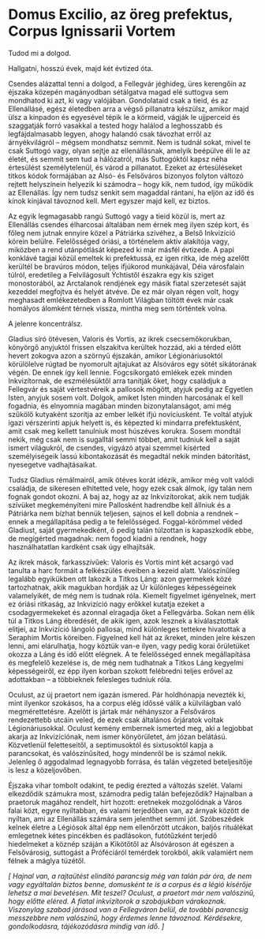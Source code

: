 # Domus Excilio, az öreg prefektus, Corpus Ignissarii Vortem

Tudod mi a dolgod.

Hallgatni, hosszú évek, majd két évtized óta.

Csendes alázattal tenni a dolgod, a Fellegvár jéghideg, üres kerengőin az éjszaka közepén magányodban sétálgatva magad elé suttogva sem mondhatod ki azt, ki vagy valójában. Gondolataid csak a tieid, és az Ellenállásé, egész életedben arra a végső pillanatra készülsz, amikor majd ülsz a kínpadon és egyesével tépik le a körmeid, vágják le ujjperceid és szaggatják forró vasakkal a tested hogy halálod a leghosszabb és legfájdalmasabb legyen, ahogy halandó csak távozhat erről az árnyékvilágról – mégsem mondhatsz semmit. Nem is tudnál sokat, mivel te csak Suttogó vagy, olyan sejtje az ellenállásnak, amelyik beépülve éli le az életét, és semmit sem tud a hálózatról, más Suttogóktól kapsz néha értesülést személytelenül, és várod a pillanatot. Ezeket az értesüléseket titkos kódok formájában az Alsó- és Felsőváros bizonyos folyton változó rejtett helyszínein helyezik ki számodra – hogy kik, nem tudod, így működik az Ellenállás. Így nem tudsz senkit sem magaddal rántani, ha eljön az idő és kínok kínjával távoznod kell. Mert egyszer majd kell, ez biztos.

Az egyik legmagasabb rangú Suttogó vagy a tieid közül is, mert az Ellenállás csendes élharcosai általában nem érnek meg ilyen szép kort, és főleg nem jutnak ennyire közel a Pátriárka szívéhez, a Belső Inkvizíció körein belülre. Felelősséged óriási, a történelem aktív alakítója vagy, miközben a rend utánpótlását képezed ki már másfél évtizede. A papi konklávé tagjai közül emeltek ki prefektussá, ez igen ritka, ide még azelőtt kerültél be bravúros módon, teljes ifjúkorod munkájával, Déia városfalain túlról, eredetileg a Felvilágosult Ÿchtistől északra egy kis sziget monostorából, az Arctalanok rendjének egy másik fiatal szerzetesét saját kezeddel megfojtva és helyét átvéve. De ez már olyan régen volt, hogy meghasadt emlékezetedben a Romlott Világban töltött évek már csak homályos álomként térnek vissza, mintha meg sem történtek volna.

A jelenre koncentrálsz.

Gladius síró ötévesen, Valoris és Vortis, az ikrek csecsemőkorukban, könyörgő anyjuktól frissen elszakítva kerültek hozzád, aki a térded előtt hevert zokogva azon a szörnyű éjszakán, amikor Légionáriusoktól körülölelve rúgtad be nyomorult ajtajukat az Alsóváros egy sötét sikátorának végén. De ennek így kell lennie. Fogcsikorgató emlékek ezek minden Inkvizítornak, de eszmélésüktől arra tanítják őket, hogy családjuk a Fellegvár és saját vértestvéreik a pallosok mögött, atyjuk pedig az Egyetlen Isten, anyjuk sosem volt. Dolgok, amiket Isten minden harcosának el kell fogadnia, és elnyomnia magában minden bizonytalanságot, ami még szűkölő kutyaként szorítja az ember lelkét ifjú novíciusként. Te voltál atyjuk igazi vérszerinti apjuk helyett is, és képezted ki mindarra prefektusként, amit csak meg kellett tanulniuk most húszéves korukra. Sosem mondtál nekik, még csak nem is sugalltál semmi többet, amit tudniuk kell a saját ismert világukról, de csendes, vigyázó atyai szemmel kísérted személyiségeik lassú kibontakozását és megadtál nekik minden bátorítást, nyesegetve vadhajtásaikat.

Tudsz Gladius rémálmairól, amik ötéves korát idézik, amikor még volt valódi családja, de sikeresen elhitetted vele, hogy ezek csak álmok, így talán nem fognak gondot okozni. A baj az, hogy az az Inkvizítorokat, akik nem tudják szívüket megkeményíteni mire Pallosként hadrendbe kell állniuk és a Pátriárka nem bízhat bennük teljesen, sajnos el kell dobnia a rendnek – ennek a megállapítása pedig a te felelősséged. Foggal-körömmel véded Gladiust, saját gyermekedként, ő pedig talán túlzottan is kapaszkodik ebbe, de megígérted magadnak: nem fogod kiadni a rendnek, hogy használhatatlan kardként csak úgy elhajítsák.

Az ikrek mások, farkasszívűek: Valoris és Vortis mint két acsargó vad tanulta a harc formáit a felkészülés éveiben a kezeid alatt. Valószínűleg legalább egyikükben ott lakozik a Titkos Láng: azon gyermekek közé tartozhatnak, akik magukban hordják az Úr különleges képességeinek valamelyikét, de még nem is tudnak róla. Kiemelt figyelmet igényelnek, mert ez óriási ritkaság, az Inkvizíció nagy erőkkel kutatja ezeket a csodagyermekeket és azonnal elragadja őket a Fellegvárba. Sokan nem élik túl a Titkos Láng ébredését, de akik igen, azok lesznek a kiválasztottak elitjei, az Inkvizíció lángoló pallosai, mind különleges tettekre hivatottak a Seraphim Mortis köreiben. Figyelned kell hát az ikreket, minden jelre készen lenni, ami elárulhatja, hogy köztük van-e ilyen, vagy pedig korai őrületüket okozza a Láng és idő előtt elégnek. A te felelősséged ennek megállapítása és megfelelő kezelése is, de még nem tudhatnak a Titkos Láng kegyelmi képességeiről, ez épp ilyen korban szokott felébredni teljes erővel az adottakban – a többieknek felesleges tudniuk róla.

Oculust, az új praetort nem igazán ismered. Pár holdhónapja nevezték ki, mint ilyenkor szokásos, ha a corpus elég időssé válik a külvilágban való megmérettetésre. Azelőtt is jártak már néhányszor a Felsőváros rendezettebb utcáin veled, de ezek csak általános őrjáratok voltak Légionáriusokkal. Oculust kemény embernek ismerted meg, aki a legjobbat akarja az Inkvizíciónak, nem ismer könyörületet, ám józan belátású. Közvetlenül feletteseitől, a septimusoktól és sixtusoktól kapja a parancsokat, és valószínűsíted, hogy mindenről be is számol nekik. Jelenleg ő aggodalmad legnagyobb forrása, és talán végzeted beteljesítője is lesz a közeljovőben.

Éjszaka vihar tombolt odakint, te pedig érezted a változás szelét. Valami elkezdődik számukra most, számodra pedig talán befejeződik? Hajnalban a praetoruk magához rendelt, hírt hozott: eretnekek mozgolódnak a Város falai közt, egyre nyíltabban, és valami terjedőben van, az árnyak között de nyíltan, ami az Ellenállás számára sem jelenthet semmi jót. Szóbeszédek kelnek életre a Légiósok által épp nem ellenőrzött utcákon, baljós rituálékat emlegetnek kétes pincékben és padlásokon, futótűzként terjedő hiedelmeket a köznép száján a Kikötőtől az Alsóvároson át egészen a Felsővárosig, suttogást a Próféciáról temérdek torokból, akik valamiért nem félnek a máglya tüzétől.

_[ Hajnal van, a rajtaütést elindító parancsig még van talán pár óra, de nem vagy egyáltalán biztos benne, domusként te is a corpus és a légió kísérője lehetsz a mai bevetésen. Mit teszel? Oculust, a praetort már nem valószínű, hogy előtte eléred. A fiatal inkvizítorok a szobájukban várakoznak. Viszonylag szabad járásod van a Fellegváron belül, de további parancsig messzebbre nem valószínű, hogy érdemes lenne távoznod. Kérdésekre, gondolkodásra, tájékozódásra mindig van idő. ]_

